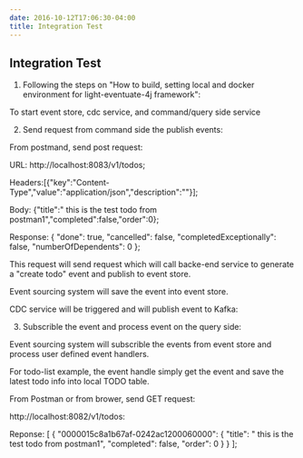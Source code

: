 ```yaml
---
date: 2016-10-12T17:06:30-04:00
title: Integration Test
---
```


## Integration Test

1. Following the steps on "How to build, setting local and docker environment for light-eventuate-4j framework":

  To start event store, cdc service, and command/query side service

2. Send request from command side the publish events:

 From postmand, send post request:

   URL: http://localhost:8083/v1/todos;

   Headers:[{"key":"Content-Type","value":"application/json","description":""}];

   Body: {"title":" this is the test todo from postman1","completed":false,"order":0};


   Response:
{
  "done": true,
  "cancelled": false,
  "completedExceptionally": false,
  "numberOfDependents": 0
};

 This request will send request which will call backe-end service to generate a "create todo" event and publish to event store.

 Event sourcing system will save the event into event store.

 CDC service will be triggered and will publish event to Kafka:


3. Subscrible the event and process event on the query side:

Event sourcing system will subscrible the events from event store and process user defined event handlers.

For todo-list example, the event handle simply get the event and save the latest todo info into local TODO table.


From Postman or from brower, send GET request:

http://localhost:8082/v1/todos:

Reponse:
[
  {
    "0000015c8a1b67af-0242ac1200060000": {
      "title": " this is the test todo from postman1",
      "completed": false,
      "order": 0
    }
  }
];